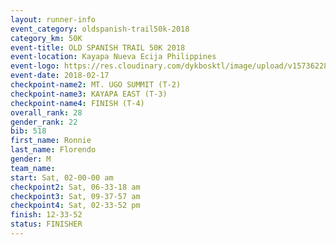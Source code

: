 ```yaml
---
layout: runner-info 
event_category: oldspanish-trail50k-2018 
category_km: 50K 
event-title: OLD SPANISH TRAIL 50K 2018 
event-location: Kayapa Nueva Ecija Philippines 
event-logo: https://res.cloudinary.com/dykbosktl/image/upload/v1573622881/Logo/logo_cnhpnx.jpg 
event-date: 2018-02-17 
checkpoint-name2: MT. UGO SUMMIT (T-2) 
checkpoint-name3: KAYAPA EAST (T-3) 
checkpoint-name4: FINISH (T-4) 
overall_rank: 28
gender_rank: 22
bib: 518
first_name: Ronnie
last_name: Florendo
gender: M
team_name: 
start: Sat, 02-00-00 am
checkpoint2: Sat, 06-33-18 am
checkpoint3: Sat, 09-37-57 am
checkpoint4: Sat, 02-33-52 pm
finish: 12-33-52
status: FINISHER
---
```

